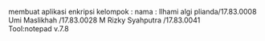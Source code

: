membuat aplikasi enkripsi 
kelompok :
    nama : Ilhami algi plianda/17.83.0008
           Umi Maslikhah	  	/17.83.0028
           M Rizky Syahputra  /17.83.0041   
Tool:notepad v.7.8


